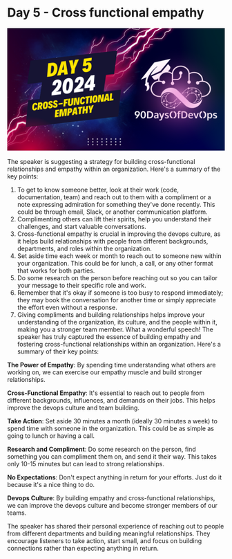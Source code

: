# Day 5 - Cross functional empathy
[![Watch the video](thumbnails/day5.png)](https://www.youtube.com/watch?v=2aJ4hA6TiZE)

 The speaker is suggesting a strategy for building cross-functional relationships and empathy within an organization. Here's a summary of the key points:

1. To get to know someone better, look at their work (code, documentation, team) and reach out to them with a compliment or a note expressing admiration for something they've done recently. This could be through email, Slack, or another communication platform.
2. Complimenting others can lift their spirits, help you understand their challenges, and start valuable conversations.
3. Cross-functional empathy is crucial in improving the devops culture, as it helps build relationships with people from different backgrounds, departments, and roles within the organization.
4. Set aside time each week or month to reach out to someone new within your organization. This could be for lunch, a call, or any other format that works for both parties.
5. Do some research on the person before reaching out so you can tailor your message to their specific role and work.
6. Remember that it's okay if someone is too busy to respond immediately; they may book the conversation for another time or simply appreciate the effort even without a response.
7. Giving compliments and building relationships helps improve your understanding of the organization, its culture, and the people within it, making you a stronger team member.
What a wonderful speech! The speaker has truly captured the essence of building empathy and fostering cross-functional relationships within an organization. Here's a summary of their key points:

**The Power of Empathy**: By spending time understanding what others are working on, we can exercise our empathy muscle and build stronger relationships.

**Cross-Functional Empathy**: It's essential to reach out to people from different backgrounds, influences, and demands on their jobs. This helps improve the devops culture and team building.

**Take Action**: Set aside 30 minutes a month (ideally 30 minutes a week) to spend time with someone in the organization. This could be as simple as going to lunch or having a call.

**Research and Compliment**: Do some research on the person, find something you can compliment them on, and send it their way. This takes only 10-15 minutes but can lead to strong relationships.

**No Expectations**: Don't expect anything in return for your efforts. Just do it because it's a nice thing to do.

**Devops Culture**: By building empathy and cross-functional relationships, we can improve the devops culture and become stronger members of our teams.

The speaker has shared their personal experience of reaching out to people from different departments and building meaningful relationships. They encourage listeners to take action, start small, and focus on building connections rather than expecting anything in return.
